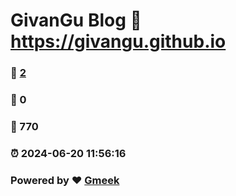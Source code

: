 # GivanGu Blog :link: https://givangu.github.io 
### :page_facing_up: [2](https://givangu.github.io/tag.html) 
### :speech_balloon: 0 
### :hibiscus: 770 
### :alarm_clock: 2024-06-20 11:56:16 
### Powered by :heart: [Gmeek](https://github.com/Meekdai/Gmeek)
